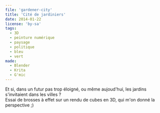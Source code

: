 ```yaml
---
file: 'gardener-city'
title: 'Cité de jardiniers'
date: 2014-01-22
license: 'by-sa'
tags:
  - 3D
  - peinture numérique
  - paysage
  - politique
  - bleu
  - vert
made:
  - Blender
  - Krita
  - G'mic
---
```


Et si, dans un futur pas trop éloigné, ou même aujoud'hui, les jardins s'invitaient dans les villes ?   
Essai de brosses à effet sur un rendu de cubes en 3D, qui m'on donné la perspective ;)   
